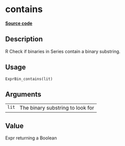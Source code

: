 

# contains

[**Source code**](https://github.com/pola-rs/r-polars/tree/main/R/expr__binary.R#L14)

## Description

R Check if binaries in Series contain a binary substring.

## Usage

<pre><code class='language-R'>ExprBin_contains(lit)
</code></pre>

## Arguments

<table>
<tr>
<td style="white-space: nowrap; font-family: monospace; vertical-align: top">
<code id="lit">lit</code>
</td>
<td>
The binary substring to look for
</td>
</tr>
</table>

## Value

Expr returning a Boolean
